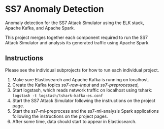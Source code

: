 # SS7 Anomaly Detection
Anomaly detection for the SS7 Attack Simulator using the ELK stack, Apache
Kafka, and Apache Spark.

This project merges together each component required to run the SS7 Attack
Simulator and analysis its generated traffic using Apache Spark.

## Instructions
Please see the individual subprojects for how to run each individual project.

1. Make sure Elasticsearch and Apache Kafka is running on localhost.
2. Create the Kafka topics *ss7-raw-input* and *ss7-preprocessed*, 
3. Start logstash, which reads network traffic on localhost using tshark: ```logstash -t logstash/tshark-kafka-es.conf```
4. Start the SS7 Attack Simulator following the instructions on the project
   page.
5. Start the ss7-ml-preprocess and the ss7-ml-analysis Spark applications
   following the instructions on the project pages.
6. After some time, data should start to appear in Elasticsearch.
